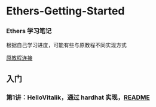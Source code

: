 # Ethers-Getting-Started

### Ethers 学习笔记
根据自己学习进度，可能有些与原教程不同实现方式

[原教程连接](https://github.com/WTFAcademy/WTF-Ethers)

## 入门
### 第1讲：HelloVitalik，通过 hardhat 实现，[README](https://github.com/ZacharyWulven/Ethers-Getting-Started/blob/master/01-HelloVitalik/README.md)

